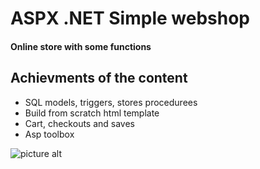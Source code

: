 # ASPX .NET Simple webshop

#### Online store with some functions ####


## Achievments of the content

* SQL models, triggers, stores procedurees
* Build from scratch html template
* Cart, checkouts and saves
* Asp toolbox


![picture alt](http://www.brightlightpictures.com/assets/images/portfolio/thethaw_header.jpg "Content")

